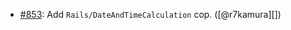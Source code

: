 * [#853](https://github.com/rubocop/rubocop-rails/pull/853): Add `Rails/DateAndTimeCalculation` cop. ([@r7kamura][])
